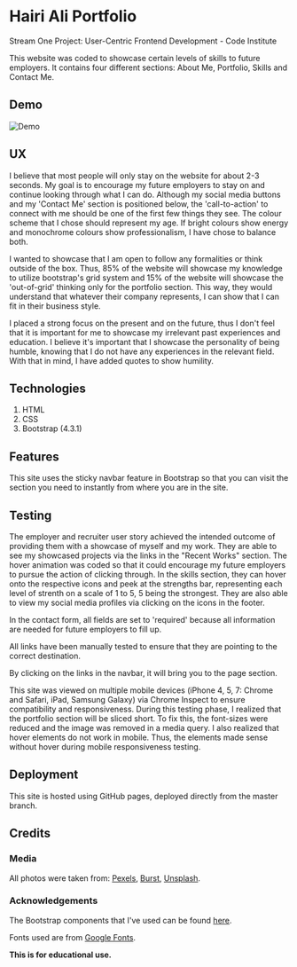 # Hairi Ali Portfolio
Stream One Project: User-Centric Frontend Development - Code Institute 

This website was coded to showcase certain levels of skills to future employers. 
It contains four different sections: About Me, Portfolio, Skills and Contact Me.


## Demo
![Demo](https://github.com/haiieyes/resume/raw/master/images/mockup.png "Demo")


## UX
I believe that most people will only stay on the website for about 2-3 seconds. 
My goal is to encourage my future employers to stay on and continue looking through what I can do.
Although my social media buttons and my 'Contact Me' section is positioned below, the 'call-to-action' to connect with me should be one of the first few things they see.
The colour scheme that I chose should represent my age. If bright colours show energy and monochrome colours show professionalism, 
I have chose to balance both.

I wanted to showcase that I am open to follow any formalities or think outside of the box.
Thus, 85% of the website will showcase my knowledge to utilize bootstrap's grid system 
and 15% of the website will showcase the 'out-of-grid' thinking only for the portfolio section.
This way, they would understand that whatever their company represents, I can show that I can fit in their business style. 

I placed a strong focus on the present and on the future, thus I don't feel that it is important for me to showcase my irrelevant past experiences and education. 
I believe it's important that I showcase the personality of being humble, knowing that I do not have any experiences in the relevant field.
With that in mind, I have added quotes to show humility.


## Technologies
1. HTML
2. CSS
3. Bootstrap (4.3.1)


## Features
This site uses the sticky navbar feature in Bootstrap so that you can visit the section you need to instantly from where you are in the site. 


## Testing
The employer and recruiter user story achieved the intended outcome of providing them with a showcase of myself and my work. 
They are able to see my showcased projects via the links in the "Recent Works" section. 
The hover animation was coded so that it could encourage my future employers to pursue the action of clicking through.
In the skills section, they can hover onto the respective icons and peek at the strengths bar, representing each level of strenth on a scale of 1 to 5, 5 being the strongest.
They are also able to view my social media profiles via clicking on the icons in the footer. 

In the contact form, all fields are set to 'required' because all information are needed for future employers to fill up.

All links have been manually tested to ensure that they are pointing to the correct destination.

By clicking on the links in the navbar, it will bring you to the page section. 

This site was viewed on multiple mobile devices (iPhone 4, 5, 7: Chrome and Safari, iPad, Samsung Galaxy) via Chrome Inspect to ensure compatibility and responsiveness. 
During this testing phase, I realized that the portfolio section will be sliced short.
To fix this, the font-sizes were reduced and the image was removed in a media query.
I also realized that hover elements do not work in mobile. Thus, the elements made sense without hover during mobile responsiveness testing.


## Deployment
This site is hosted using GitHub pages, deployed directly from the master branch.

## Credits

### Media
All photos were taken from: 
[Pexels](https://www.pexels.com/),
[Burst](https://www.burst.shopify.com/),
[Unsplash](https://www.unsplash.com).

### Acknowledgements
The Bootstrap components that I've used can be found [here](https://www.getbootstrap.com/docs/4.0/components/).

Fonts used are from [Google Fonts](https://fonts.google.com).

**This is for educational use.** 
